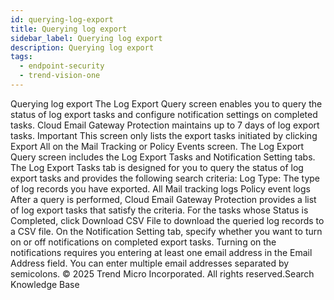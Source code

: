 ```yaml
---
id: querying-log-export
title: Querying log export
sidebar_label: Querying log export
description: Querying log export
tags:
  - endpoint-security
  - trend-vision-one
---
```


 Querying log export The Log Export Query screen enables you to query the status of log export tasks and configure notification settings on completed tasks. Cloud Email Gateway Protection maintains up to 7 days of log export tasks. Important This screen only lists the export tasks initiated by clicking Export All on the Mail Tracking or Policy Events screen. The Log Export Query screen includes the Log Export Tasks and Notification Setting tabs. The Log Export Tasks tab is designed for you to query the status of log export tasks and provides the following search criteria: Log Type: The type of log records you have exported. All Mail tracking logs Policy event logs After a query is performed, Cloud Email Gateway Protection provides a list of log export tasks that satisfy the criteria. For the tasks whose Status is Completed, click Download CSV File to download the queried log records to a CSV file. On the Notification Setting tab, specify whether you want to turn on or off notifications on completed export tasks. Turning on the notifications requires you entering at least one email address in the Email Address field. You can enter multiple email addresses separated by semicolons. © 2025 Trend Micro Incorporated. All rights reserved.Search Knowledge Base